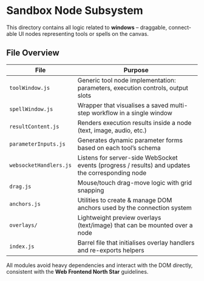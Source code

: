 # Sandbox Node Subsystem

This directory contains all logic related to **windows** – draggable, connect-able UI nodes representing tools or spells on the canvas.

## File Overview

| File | Purpose |
|------|---------|
| `toolWindow.js` | Generic tool node implementation: parameters, execution controls, output slots |
| `spellWindow.js` | Wrapper that visualises a saved multi-step workflow in a single window |
| `resultContent.js` | Renders execution results inside a node (text, image, audio, etc.) |
| `parameterInputs.js` | Generates dynamic parameter forms based on each tool’s schema |
| `websocketHandlers.js` | Listens for server-side WebSocket events (progress / results) and updates the corresponding node |
| `drag.js` | Mouse/touch drag-move logic with grid snapping |
| `anchors.js` | Utilities to create & manage DOM anchors used by the connection system |
| `overlays/` | Lightweight preview overlays (text/image) that can be mounted over a node |
| `index.js` | Barrel file that initialises overlay handlers and re-exports helpers |

All modules avoid heavy dependencies and interact with the DOM directly, consistent with the **Web Frontend North Star** guidelines. 